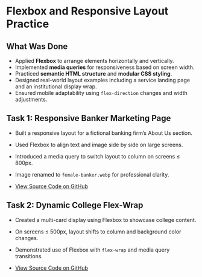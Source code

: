 # Flexbox and Responsive Layout Practice

## What Was Done

- Applied **Flexbox** to arrange elements horizontally and vertically.
- Implemented **media queries** for responsiveness based on screen width.
- Practiced **semantic HTML structure** and **modular CSS styling**.
- Designed real-world layout examples including a service landing page and an institutional display wrap.
- Ensured mobile adaptability using `flex-direction` changes and width adjustments.

## Task 1: Responsive Banker Marketing Page

- Built a responsive layout for a fictional banking firm’s About Us section.
- Used Flexbox to align text and image side by side on large screens.
- Introduced a media query to switch layout to column on screens ≤ 800px.
- Image renamed to `female-banker.webp` for professional clarity.

- [View Source Code on GitHub](about-bankers-responsive.html)

## Task 2: Dynamic College Flex-Wrap

- Created a multi-card display using Flexbox to showcase college content.
- On screens ≤ 500px, layout shifts to column and background color changes.
- Demonstrated use of Flexbox with `flex-wrap` and media query transitions.

- [View Source Code on GitHub](dynamic-college-wrap.html)